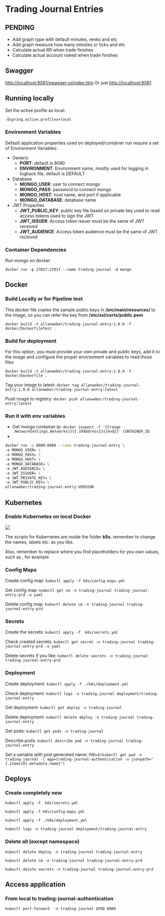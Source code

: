 # Trading Journal Entries

## PENDING

* Add graph type with default minutes, renko and etc
* Add graph measure how many minutes or ticks and etc
* Calculate actual RR when trade finishes
* Calculate actual account risked when trade finishes

## Swagger

[http://localhost:8081/swagger-ui/index.htm](http://localhost:8081/swagger-ui/index.html)
Or just [http://localhost:8081](http://localhost:8081)

## Running locally

Set the active profile as local:

```bash
-Dspring.active.profiles=local
```

### Environment Variables

Default application properties used on deployed/container run require a set of Environment Variables:

* Generic
    * **PORT**: default is 8080
    * **ENVIRONMENT**: Environment name, mostly used for logging in logback file, default is DEFAULT
* Database
  * **MONGO_USER**: user to connect mongo
  * **MONGO_PASS**: password to connect mongo
  * **MONGO_HOST**: host name, and port if applicable
  * **MONGO_DATABASE**: database name
* JWT Properties
    * **JWT_PUBLIC_KEY**: public key file based on private key used to read access tokens used to sign the JWT
    * **JWT_ISSUER**: Access token issuer must be the same of JWT received
    * **JWT_AUDIENCE**: Access token audience must be the same of JWT received

### Container Dependencies

Run mongo on docker

`docker run -p 27017:27017 --name trading-journal -d mongo`

## Docker

### Build Locally or for Pipeline test

This docker file copies the sample public keys in **/src/main/resources/** to the image, so you can refer the key from **/etc/ssl/certs/public.pem**

```docker build -t allanweber/trading-journal-entry:1.0.0 -f docker/DockerfileTest .```

### Build for deployment

For this option, you must provide your own private and public keys, add it to the image and configure the proper environment variables to read those files

```docker build -t allanweber/trading-journal-entry:1.0.0 -f docker/Dockerfile .```

Tag your image to latest: ```docker tag allanweber/trading-journal-entry:1.0.0 allanweber/trading-journal-entry:latest```

Push image to registry: ```docker push allanweber/trading-journal-entry:latest```

### Run it with env variables

* Get mongo container ip: ```docker inspect -f '{{range .NetworkSettings.Networks}}{{.IPAddress}}{{end}}' CONTAINER_ID```
* 
```bash
docker run -p 8080:8080 --name trading-journal-entry \
-e MONGO_USER= \
-e MONGO_PASS= \
-e MONGO_HOST= \
-e MONGO_DATABASE= \
-e JWT_AUDIENCE= \
-e JWT_ISSUER= \
-e JWT_PRIVATE_KEY= \
-e JWT_PUBLIC_KEY= \
allanweber/trading-journal-entry:VERSION
```

## Kubernetes

### Enable Kubernetes on local Docker

![](imgs/enable-docker-kubernetes.png)

The scripts for Kubernetes are inside the folder **k8s**, remember to change the names, labels etc. as you like.

Also, remember to replace where you find placeholders for you own values, such as _<SECRET>_, for example

### Config Maps

Create config map: ```kubectl apply -f k8s/config-maps.yml```

Get config map: ```kubectl get cm -n trading-journal trading-journal-entry-prd -o yaml```

Delete config map: ```kubectl delete cm -n trading-journal trading-journal-entry-prd```

### Secrets

Create the secrets: ```kubectl apply -f  k8s/secrets.yml```

Check created secrets: ```kubectl get secret -n trading-journal trading-journal-entry-prd -o yaml```

Delete secrets if you like: ```kubectl delete secrets -n trading-journal trading-journal-entry-prd```

### Deployment

Create deployment: ```kubectl apply -f ./k8s/deployment.yml```

Check deployment: ```kubectl logs -n trading-journal deployment/trading-journal-entry```

Get deployment: ```kubectl get deploy -n trading-journal```

Delete deployment: ```kubectl delete deploy -n trading-journal trading-journal-entry```

Get pods: ```kubectl get pods -n trading-journal```

Describe pods: ```kubectl describe pod -n trading-journal trading-journal-entry```

Set a variable with pod generated name: ```POD=$(kubectl get pod -n trading-journal -l app=trading-journal-authentication -o jsonpath="{.items[0].metadata.name}")```

## Deploys

### Create completely new

```kubectl apply -f  k8s/secrets.yml```

```kubectl apply -f k8s/config-maps.yml```

```kubectl apply -f ./k8s/deployment.yml```

```kubectl logs -n trading-journal deployment/trading-journal-entry```

### Delete all (except namespace)

```kubectl delete deploy -n trading-journal trading-journal-entry```

```kubectl delete cm -n trading-journal trading-journal-entry-prd```

```kubectl delete secrets -n trading-journal trading-journal-entry-prd```

## Access application

### From local to trading-journal-authentication

```kubectl port-forward  -n trading-journal $POD 8080```